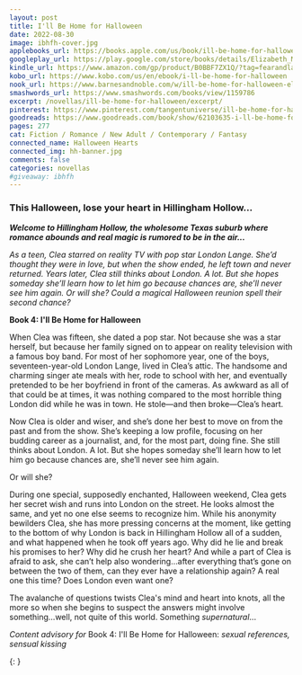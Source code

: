 ```yaml
---
layout: post
title: I'll Be Home for Halloween
date: 2022-08-30
image: ibhfh-cover.jpg
applebooks_url: https://books.apple.com/us/book/ill-be-home-for-halloween/id6443265627
googleplay_url: https://play.google.com/store/books/details/Elizabeth_Myles_I_ll_Be_Home_for_Halloween?id=17yDEAAAQBAJ
kindle_url: https://www.amazon.com/gp/product/B0BBF7ZX1Q/?tag=fearandlaun-20
kobo_url: https://www.kobo.com/us/en/ebook/i-ll-be-home-for-halloween
nook_url: https://www.barnesandnoble.com/w/ill-be-home-for-halloween-elizabeth-myles/1141981536?ean=2940185852484
smashwords_url: https://www.smashwords.com/books/view/1159786
excerpt: /novellas/ill-be-home-for-halloween/excerpt/
pinterest: https://www.pinterest.com/tangentuniverse/ill-be-home-for-halloween/
goodreads: https://www.goodreads.com/book/show/62103635-i-ll-be-home-for-halloween
pages: 277
cat: Fiction / Romance / New Adult / Contemporary / Fantasy
connected_name: Halloween Hearts
connected_img: hh-banner.jpg
comments: false
categories: novellas
#giveaway: ibhfh
---
```


### This Halloween, lose your heart in Hillingham Hollow...

***Welcome to Hillingham Hollow, the wholesome Texas suburb where romance abounds and real magic is rumored to be in the air...***

*As a teen, Clea starred on reality TV with pop star London Lange. She’d thought they were in love, but when the show ended, he left town and never returned. Years later, Clea still thinks about London. A lot. But she hopes someday she’ll learn how to let him go because chances are, she’ll never see him again. Or will she? Could a magical Halloween reunion spell their second chance?*

**Book 4: I'll Be Home for Halloween**

When Clea was fifteen, she dated a pop star. Not because she was a star herself, but because her family signed on to appear on reality television with a famous boy band. For most of her sophomore year, one of the boys, seventeen-year-old London Lange, lived in Clea’s attic. The handsome and charming singer ate meals with her, rode to school with her, and eventually pretended to be her boyfriend in front of the cameras. As awkward as all of that could be at times, it was nothing compared to the most horrible thing London did while he was in town. He stole—and then broke—Clea’s heart.

Now Clea is older and wiser, and she’s done her best to move on from the past and from the show. She’s keeping a low profile, focusing on her budding career as a journalist, and, for the most part, doing fine. She still thinks about London. A lot. But she hopes someday she’ll learn how to let him go because chances are, she’ll never see him again.

Or will she?

During one special, supposedly enchanted, Halloween weekend, Clea gets her secret wish and runs into London on the street. He looks almost the same, and yet no one else seems to recognize him. While his anonymity bewilders Clea, she has more pressing concerns at the moment, like getting to the bottom of why London is back in Hillingham Hollow all of a sudden, and what happened when he took off years ago. Why did he lie and break his promises to her? Why did he crush her heart? And while a part of Clea is afraid to ask, she can’t help also wondering…after everything that’s gone on between the two of them, can they ever have a relationship again? A real one this time? Does London even want one?

The avalanche of questions twists Clea's mind and heart into knots, all the more so when she begins to suspect the answers might involve something…well, not quite of this world. Something *supernatural*...

*Content advisory for* Book 4: I'll Be Home for Halloween: *sexual references, sensual kissing*

{: }
